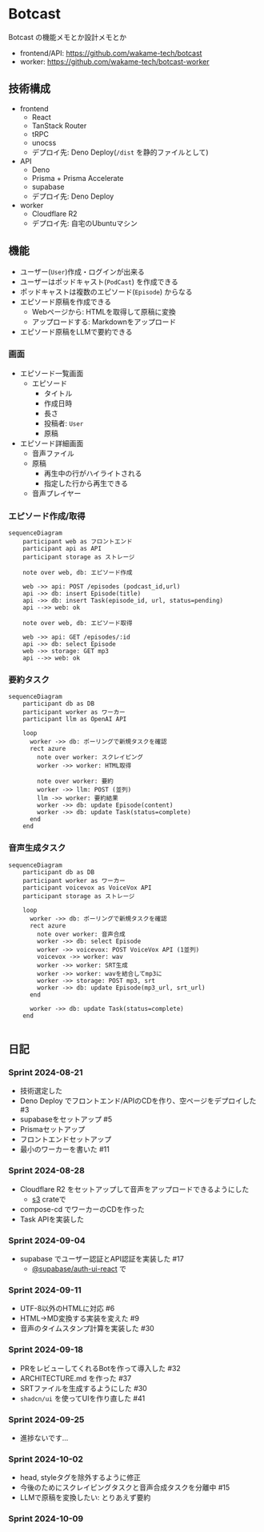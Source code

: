# Botcast

Botcast の機能メモとか設計メモとか

- frontend/API: <https://github.com/wakame-tech/botcast>
- worker: <https://github.com/wakame-tech/botcast-worker>

## 技術構成

- frontend
  - React
  - TanStack Router
  - tRPC
  - unocss
  - デプロイ先: Deno Deploy(`/dist` を静的ファイルとして)
- API
  - Deno
  - Prisma + Prisma Accelerate
  - supabase
  - デプロイ先: Deno Deploy
- worker
  - Cloudflare R2
  - デプロイ先: 自宅のUbuntuマシン

## 機能

- ユーザー(`User`)作成・ログインが出来る
- ユーザーはポッドキャスト(`PodCast`) を作成できる
- ポッドキャストは複数のエピソード(`Episode`) からなる
- エピソード原稿を作成できる
  - Webページから: HTMLを取得して原稿に変換
  - アップロードする: Markdownをアップロード
- エピソード原稿をLLMで要約できる

### 画面

- エピソード一覧画面
  - エピソード
    - タイトル
    - 作成日時
    - 長さ
    - 投稿者: `User`
    - 原稿
- エピソード詳細画面
  - 音声ファイル
  - 原稿
    - 再生中の行がハイライトされる
    - 指定した行から再生できる
  - 音声プレイヤー

### エピソード作成/取得

```mermaid
sequenceDiagram
    participant web as フロントエンド
    participant api as API
    participant storage as ストレージ
    
    note over web, db: エピソード作成

    web ->> api: POST /episodes (podcast_id,url)
    api ->> db: insert Episode(title)
    api ->> db: insert Task(episode_id, url, status=pending)
    api -->> web: ok
 
    note over web, db: エピソード取得

    web ->> api: GET /episodes/:id
    api ->> db: select Episode
    web ->> storage: GET mp3
    api -->> web: ok

```

### 要約タスク

```mermaid
sequenceDiagram
    participant db as DB
    participant worker as ワーカー
    participant llm as OpenAI API

    loop
      worker ->> db: ポーリングで新規タスクを確認
      rect azure
        note over worker: スクレイピング
        worker ->> worker: HTML取得
        
        note over worker: 要約
        worker ->> llm: POST (並列)
        llm ->> worker: 要約結果
        worker ->> db: update Episode(content)
        worker ->> db: update Task(status=complete)
      end
    end
```

### 音声生成タスク

```mermaid
sequenceDiagram
    participant db as DB
    participant worker as ワーカー
    participant voicevox as VoiceVox API
    participant storage as ストレージ
 
    loop
      worker ->> db: ポーリングで新規タスクを確認
      rect azure
        note over worker: 音声合成
        worker ->> db: select Episode
        worker ->> voicevox: POST VoiceVox API (1並列)
        voicevox ->> worker: wav
        worker ->> worker: SRT生成
        worker ->> worker: wavを結合してmp3に
        worker ->> storage: POST mp3, srt
        worker ->> db: update Episode(mp3_url, srt_url)
      end

      worker ->> db: update Task(status=complete)
    end
    
```

## 日記

### Sprint 2024-08-21

- 技術選定した
- Deno Deploy でフロントエンド/APIのCDを作り、空ページをデプロイした #3
- supabaseをセットアップ #5
- Prismaセットアップ
- フロントエンドセットアップ
- 最小のワーカーを書いた #11

### Sprint 2024-08-28

- Cloudflare R2 をセットアップして音声をアップロードできるようにした
  - [s3](https://crates.io/crates/rust-s3) crateで
- compose-cd でワーカーのCDを作った
- Task APIを実装した

### Sprint 2024-09-04

- supabase でユーザー認証とAPI認証を実装した #17
  - [@supabase/auth-ui-react](https://www.npmjs.com/package/@supabase/auth-ui-react) で

### Sprint 2024-09-11

- UTF-8以外のHTMLに対応 #6
- HTML→MD変換する実装を変えた #9
- 音声のタイムスタンプ計算を実装した #30

### Sprint 2024-09-18

- PRをレビューしてくれるBotを作って導入した #32
- ARCHITECTURE.md を作った #37
- SRTファイルを生成するようにした #30
- `shadcn/ui` を使ってUIを作り直した #41

### Sprint 2024-09-25

- 進捗ないです...

### Sprint 2024-10-02

- head, styleタグを除外するように修正
- 今後のためにスクレイピングタスクと音声合成タスクを分離中 #15
- LLMで原稿を変換したい: とりあえず要約

### Sprint 2024-10-09
